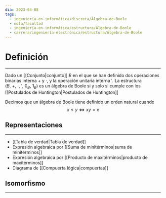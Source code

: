 ```yaml
---
dia: 2023-04-08
tags:
  - ingeniería-en-informática/discreta/Álgebra-de-Boole
  - nota/facultad
  - ingeniería-en-informática/estructura/Álgebra-de-Boole
  - carrera/ingeniería-electrónica/estructura/Álgebra-de-Boole
---
```

# Definición
---
Dado un [[Conjunto|conjunto]] $B$ en el que se han definido dos operaciones binarias interna $+$ y $\cdot$, y la operación unitaria interna $'$. La estructura $(B,~+,~\cdot,~',~0_B,~1_B)$ es un álgebra de Boole si y solo si cumple con los [[Postulados de Huntington|Postulados de Huntington]]

Decimos que un álgebra de Boole tiene definido un orden natural cuando $$ x \le y \iff xy = x $$
## Representaciones
---
* [[Tabla de verdad|Tabla de verdad]]
* Expresión algebraica por [[Suma de minitérminos|suma de minitérminos]]
* Expresión algebraica por [[Producto de maxitérminos|producto de maxitérminos]]
* Diagrama de [[Compuerta lógica|compuertas]]


## Isomorfismo
---